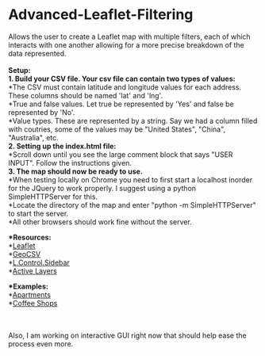 # Advanced-Leaflet-Filtering
Allows the user to create a Leaflet map with multiple filters, each of which interacts with one another allowing for a more precise breakdown of the data represented.
<br><br>
__Setup:__<br>
__1. Build your CSV file. Your csv file can contain two types of values:__ <br>
  *The CSV must contain latitude and longitude values for each address. These columns should be named 'lat' and 'lng'.<br>
  *True and false values. Let true be represented by 'Yes' and false be represented by 'No'.<br>
  *Value types. These are represented by a string. Say we had a column filled with coutries, some of the values may be           "United States", "China", "Australia", etc.<br>
__2. Setting up the index.html file:__<br>
  *Scroll down until you see the large comment block that says "USER INPUT". Follow the instructions given.<br>
__3. The map should now be ready to use.__<br>
  *When testing locally on Chrome you need to first start a localhost inorder for the JQuery to work properly. I suggest using a  python SimpleHTTPServer for this. <br>
  *Locate the directory of the map and enter "python -m SimpleHTTPServer" to start the server.<br>
  *All other browsers should work fine without the server.<br>

__*Resources:__<br>
  *[Leaflet](http://leafletjs.com/) <br>
  *[GeoCSV](https://github.com/joker-x/Leaflet.geoCSV) <br>
  *[L.Control.Sidebar](https://github.com/turbo87/leaflet-sidebar/) <br>
  *[Active Layers](https://github.com/vogdb/Leaflet.ActiveLayers) <br>
  
  __*Examples:__<br>
   *[Apartments](http://www.codedes.com/abcdef)<br>
   *[Coffee Shops](http://www.despecialreport.com/coffee)<br>
  
  <br><br>
  Also, I am working on interactive GUI right now that should help ease the process even more.<br><br>
